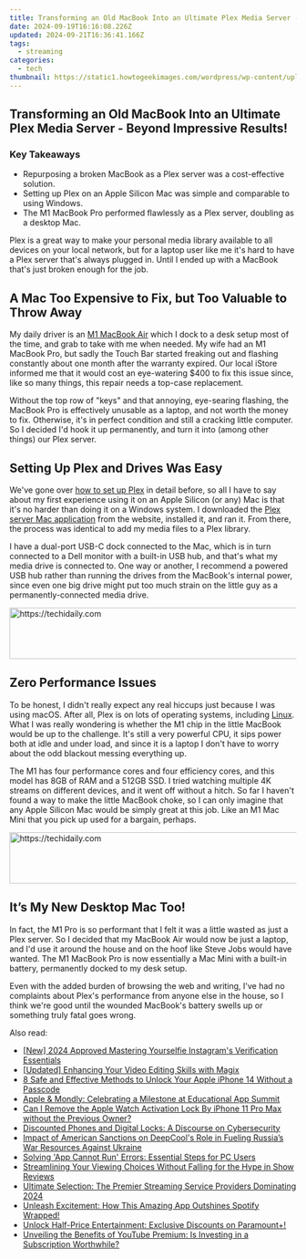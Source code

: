 ```yaml
---
title: Transforming an Old MacBook Into an Ultimate Plex Media Server - Beyond Impressive Results!
date: 2024-09-19T16:16:08.226Z
updated: 2024-09-21T16:36:41.166Z
tags:
  - streaming
categories:
  - tech
thumbnail: https://static1.howtogeekimages.com/wordpress/wp-content/uploads/2024/06/a-broken-macbook-with-plex-logo-in-the-background.jpg
---
```


## Transforming an Old MacBook Into an Ultimate Plex Media Server - Beyond Impressive Results!

### Key Takeaways

* Repurposing a broken MacBook as a Plex server was a cost-effective solution.
* Setting up Plex on an Apple Silicon Mac was simple and comparable to using Windows.
* The M1 MacBook Pro performed flawlessly as a Plex server, doubling as a desktop Mac.

 Plex is a great way to make your personal media library available to all devices on your local network, but for a laptop user like me it's hard to have a Plex server that's always plugged in. Until I ended up with a MacBook that's just broken enough for the job.

##  A Mac Too Expensive to Fix, but Too Valuable to Throw Away

 My daily driver is an [M1 MacBook Air](https://facebook-video-share.techidaily.com/new-2024-approved-discover-the-best-tools-and-tips-to-accurately-tag-your-videos/) which I dock to a desk setup most of the time, and grab to take with me when needed. My wife had an M1 MacBook Pro, but sadly the Touch Bar started freaking out and flashing constantly about one month after the warranty expired. Our local iStore informed me that it would cost an eye-watering $400 to fix this issue since, like so many things, this repair needs a top-case replacement.

 Without the top row of "keys" and that annoying, eye-searing flashing, the MacBook Pro is effectively unusable as a laptop, and not worth the money to fix. Otherwise, it's in perfect condition and still a cracking little computer. So I decided I'd hook it up permanently, and turn it into (among other things) our Plex server.

##  Setting Up Plex and Drives Was Easy

 We've gone over [how to set up Plex](https://facebook-clips.techidaily.com/new-2024-approved-social-storytelling-revolutionized-for-no-charge/) in detail before, so all I have to say about my first experience using it on an Apple Silicon (or any) Mac is that it's no harder than doing it on a Windows system. I downloaded the [Plex server Mac application](https://www.anrdoezrs.net/links/3607085/type/dlg/sid/UUhtgUeUpU2003512/https://www.plex.tv/media-server-downloads/?cat=computer&plat=macos) from the website, installed it, and ran it. From there, the process was identical to add my media files to a Plex library.

 I have a dual-port USB-C dock connected to the Mac, which is in turn connected to a Dell monitor with a built-in USB hub, and that's what my media drive is connected to. One way or another, I recommend a powered USB hub rather than running the drives from the MacBook's internal power, since even one big drive might put too much strain on the little guy as a permanently-connected media drive.

<!-- affiliate ads begin -->
<a href="https://appsumo.8odi.net/c/5597632/2144288/7443" target="_top" id="2144288">
  <img src="//a.impactradius-go.com/display-ad/7443-2144288" border="0" alt="https://techidaily.com" width="728" height="90"/>
</a>
<img height="0" width="0" src="https://appsumo.8odi.net/i/5597632/2144288/7443" style="position:absolute;visibility:hidden;" border="0" />
<!-- affiliate ads end -->

##  Zero Performance Issues

 To be honest, I didn't really expect any real hiccups just because I was using macOS. After all, Plex is on lots of operating systems, including [Linux](https://screen-recording.techidaily.com/new-the-insiders-guide-to-flawless-game-recordings-on-playstation-4-for-2024/). What I was really wondering is whether the M1 chip in the little MacBook would be up to the challenge. It's still a very powerful CPU, it sips power both at idle and under load, and since it is a laptop I don't have to worry about the odd blackout messing everything up.

 The M1 has four performance cores and four efficiency cores, and this model has 8GB of RAM and a 512GB SSD. I tried watching multiple 4K streams on different devices, and it went off without a hitch. So far I haven't found a way to make the little MacBook choke, so I can only imagine that any Apple Silicon Mac would be simply great at this job. Like an M1 Mac Mini that you pick up used for a bargain, perhaps.

<!-- affiliate ads begin -->
<a href="https://aligracehair.sjv.io/c/5597632/1972684/19272" target="_top" id="1972684">
  <img src="//a.impactradius-go.com/display-ad/19272-1972684" border="0" alt="https://techidaily.com" width="728" height="90"/>
</a>
<img height="0" width="0" src="https://aligracehair.sjv.io/i/5597632/1972684/19272" style="position:absolute;visibility:hidden;" border="0" />
<!-- affiliate ads end -->

##  It’s My New Desktop Mac Too!

 In fact, the M1 Pro is so performant that I felt it was a little wasted as just a Plex server. So I decided that my MacBook Air would now be just a laptop, and I'd use it around the house and on the hoof like Steve Jobs would have wanted. The M1 MacBook Pro is now essentially a Mac Mini with a built-in battery, permanently docked to my desk setup.

 Even with the added burden of browsing the web and writing, I've had no complaints about Plex's performance from anyone else in the house, so I think we're good until the wounded MacBook's battery swells up or something truly fatal goes wrong.

<ins class="adsbygoogle"
     style="display:block"
     data-ad-format="autorelaxed"
     data-ad-client="ca-pub-7571918770474297"
     data-ad-slot="1223367746"></ins>

<ins class="adsbygoogle"
     style="display:block"
     data-ad-client="ca-pub-7571918770474297"
     data-ad-slot="8358498916"
     data-ad-format="auto"
     data-full-width-responsive="true"></ins>

<span class="atpl-alsoreadstyle">Also read:</span>
<div><ul>
<li><a href="https://instagram-video-recordings.techidaily.com/new-2024-approved-mastering-yourselfie-instagrams-verification-essentials/"><u>[New] 2024 Approved Mastering Yourselfie Instagram's Verification Essentials</u></a></li>
<li><a href="https://fox-helps.techidaily.com/updated-enhancing-your-video-editing-skills-with-magix/"><u>[Updated] Enhancing Your Video Editing Skills with Magix</u></a></li>
<li><a href="https://ios-unlock.techidaily.com/8-safe-and-effective-methods-to-unlock-your-apple-iphone-14-without-a-passcode-by-drfone-ios/"><u>8 Safe and Effective Methods to Unlock Your Apple iPhone 14 Without a Passcode</u></a></li>
<li><a href="https://mondly-stories.techidaily.com/apple-and-mondly-celebrating-a-milestone-at-educational-app-summit/"><u>Apple & Mondly: Celebrating a Milestone at Educational App Summit</u></a></li>
<li><a href="https://apple-account.techidaily.com/can-i-remove-the-apple-watch-activation-lock-by-iphone-11-pro-max-without-the-previous-owner-by-drfone-ios/"><u>Can I Remove the Apple Watch Activation Lock By iPhone 11 Pro Max without the Previous Owner?</u></a></li>
<li><a href="https://tech-savvy.techidaily.com/discounted-phones-and-digital-locks-a-discourse-on-cybersecurity/"><u>Discounted Phones and Digital Locks: A Discourse on Cybersecurity</u></a></li>
<li><a href="https://hardware-tips.techidaily.com/impact-of-american-sanctions-on-deepcools-role-in-fueling-russias-war-resources-against-ukraine/"><u>Impact of American Sanctions on DeepCool's Role in Fueling Russia’s War Resources Against Ukraine</u></a></li>
<li><a href="https://win-forum.techidaily.com/solving-app-cannot-run-errors-essential-steps-for-pc-users/"><u>Solving 'App Cannot Run' Errors: Essential Steps for PC Users</u></a></li>
<li><a href="https://media-tips.techidaily.com/streamlining-your-viewing-choices-without-falling-for-the-hype-in-show-reviews/"><u>Streamlining Your Viewing Choices Without Falling for the Hype in Show Reviews</u></a></li>
<li><a href="https://media-tips.techidaily.com/ultimate-selection-the-premier-streaming-service-providers-dominating-2024/"><u>Ultimate Selection: The Premier Streaming Service Providers Dominating 2024</u></a></li>
<li><a href="https://media-tips.techidaily.com/unleash-excitement-how-this-amazing-app-outshines-spotify-wrapped/"><u>Unleash Excitement: How This Amazing App Outshines Spotify Wrapped!</u></a></li>
<li><a href="https://media-tips.techidaily.com/unlock-half-price-entertainment-exclusive-discounts-on-paramountplus/"><u>Unlock Half-Price Entertainment: Exclusive Discounts on Paramount+!</u></a></li>
<li><a href="https://media-tips.techidaily.com/unveiling-the-benefits-of-youtube-premium-is-investing-in-a-subscription-worthwhile/"><u>Unveiling the Benefits of YouTube Premium: Is Investing in a Subscription Worthwhile?</u></a></li>
</ul></div>

